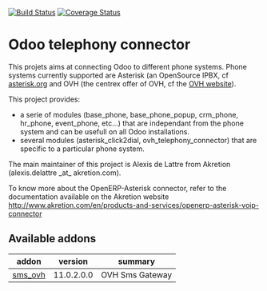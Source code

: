 [![Build Status](https://travis-ci.org/OCA/connector-telephony.svg?branch=11.0)](https://travis-ci.org/OCA/connector-telephony)
[![Coverage Status](https://coveralls.io/repos/OCA/connector-telephony/badge.png?branch=11.0)](https://coveralls.io/r/OCA/connector-telephony?branch=11.0)

# Odoo telephony connector

This projets aims at connecting Odoo to different phone systems. Phone systems currently supported are Asterisk (an OpenSource IPBX, cf [asterisk.org](http://www.asterisk.org/) and OVH (the centrex offer of OVH, cf the [OVH website](http://www.ovhtelecom.fr/telephonie/)).

This project provides:
* a serie of modules (base\_phone, base\_phone\_popup,
  crm\_phone, hr\_phone, event\_phone, etc...) that are independant from
  the phone system and can be usefull on all Odoo installations.
* several modules (asterisk\_click2dial, ovh\_telephony\_connector)
  that are specific to a particular phone system.

The main maintainer of this project is Alexis de Lattre from
Akretion (alexis.delattre \_at\_ akretion.com).

To know more about the OpenERP-Asterisk connector, refer to the documentation
 available on the Akretion website
http://www.akretion.com/en/products-and-services/openerp-asterisk-voip-connector

Available addons
----------------
addon | version | summary
--- | --- | ---
[sms_ovh](sms_ovh/) | 11.0.2.0.0 | OVH Sms Gateway
